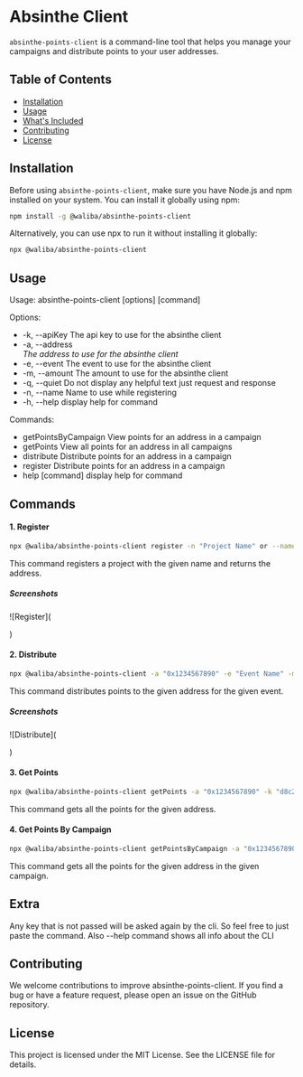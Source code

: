 # Absinthe Client

`absinthe-points-client` is a command-line tool that helps you manage your campaigns and distribute points to your user addresses.

## Table of Contents

- [Installation](#installation)
- [Usage](#usage)
- [What's Included](#whats-included)
- [Contributing](#contributing)
- [License](#license)

## Installation

Before using `absinthe-points-client`, make sure you have Node.js and npm installed on your system. You can install it globally using npm:

```bash
npm install -g @waliba/absinthe-points-client
```

Alternatively, you can use npx to run it without installing it globally:

```bash
npx @waliba/absinthe-points-client
```

## Usage

Usage: absinthe-points-client [options] [command]

Options:

- -k, --apiKey <apiKey> The api key to use for the absinthe client
- -a, --address <address> The address to use for the absinthe client
- -e, --event <event> The event to use for the absinthe client
- -m, --amount <amount> The amount to use for the absinthe client
- -q, --quiet <quiet> Do not display any helpful text just request and response
- -n, --name <name> Name to use while registering
- -h, --help display help for command

Commands:

- getPointsByCampaign View points for an address in a campaign
- getPoints View all points for an address in all campaigns
- distribute Distribute points for an address in a campaign
- register Distribute points for an address in a campaign
- help [command] display help for command

## Commands

#### 1. Register

```bash
npx @waliba/absinthe-points-client register -n "Project Name" or --name "Project Name"
```

This command registers a project with the given name and returns the address.

##### Screenshots

![Register](

)

#### 2. Distribute

```bash
npx @waliba/absinthe-points-client -a "0x1234567890" -e "Event Name" -m 100
```

This command distributes points to the given address for the given event.

##### Screenshots

![Distribute](

)

#### 3. Get Points

```bash
npx @waliba/absinthe-points-client getPoints -a "0x1234567890" -k "d8c263fc-c820-49b7-af31-cafe95720322"
```

This command gets all the points for the given address.

#### 4. Get Points By Campaign

```bash
npx @waliba/absinthe-points-client getPointsByCampaign -a "0x1234567890" -k "d8c263fc-c820-49b7-af31-cafe95720322"
```

This command gets all the points for the given address in the given campaign.

## Extra

Any key that is not passed will be asked again by the cli. So feel free to just paste the command.
Also --help command shows all info about the CLI

## Contributing

We welcome contributions to improve absinthe-points-client. If you find a bug or have a feature request, please open an issue on the GitHub repository.

## License

This project is licensed under the MIT License. See the LICENSE file for details.
